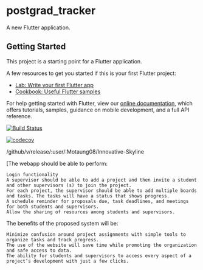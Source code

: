 # postgrad_tracker

A new Flutter application.

## Getting Started

This project is a starting point for a Flutter application.

A few resources to get you started if this is your first Flutter project:

- [Lab: Write your first Flutter app](https://flutter.dev/docs/get-started/codelab)
- [Cookbook: Useful Flutter samples](https://flutter.dev/docs/cookbook)

For help getting started with Flutter, view our
[online documentation](https://flutter.dev/docs), which offers tutorials,
samples, guidance on mobile development, and a full API reference.



[![Build Status](https://travis-ci.com/Motaung08/postgrad-tracker.svg?branch=master)](https://travis-ci.com/Motaung08/postgrad-tracker)


[![codecov](https://codecov.io/gh/Motaung08/Innovative-Skyline/branch/master/graph/badge.svg)](https://codecov.io/gh/Motaung08/Innovative-Skyline)

/github/v/release/:user/:Motaung08/Innovative-Skyline



[The webapp should be able to perform:

    Login functionality
    A supervisor should be able to add a project and then invite a student and other supervisors (s) to join the project.
    For each project, the supervisor should be able to add multiple boards and tasks. The tasks will have a status that shows progress.
    A schedule reminder for proposals due, task deadlines, and meetings for both students and supervisors.
    Allow the sharing of resources among students and supervisors.

The benefits of the proposed system will be:

    Minimize confusion around project assignments with simple tools to organize tasks and track progress.
    The use of the website will save time while promoting the organization and safe access to data.
    The ability for students and supervisors to access every aspect of a project’s development with just a few clicks.



